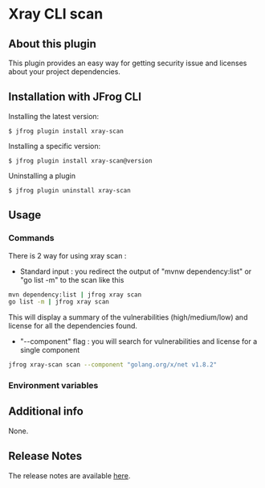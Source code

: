 # Xray CLI scan

## About this plugin
This plugin provides an easy way for getting security issue and licenses about your project dependencies.

## Installation with JFrog CLI
Installing the latest version:

`$ jfrog plugin install xray-scan`

Installing a specific version:

`$ jfrog plugin install xray-scan@version`

Uninstalling a plugin

`$ jfrog plugin uninstall xray-scan`

## Usage
### Commands
There is 2 way for using xray scan :
* Standard input : you redirect the output of "mvnw dependency:list" or "go list -m" to the scan like this
```bash
mvn dependency:list | jfrog xray scan
go list -m | jfrog xray scan
```
This will display a summary of the vulnerabilities (high/medium/low) and license for all the dependencies found.

* "--component" flag : you will search for vulnerabilities and license for a single component
```bash
jfrog xray-scan scan --component "golang.org/x/net v1.8.2"
```


### Environment variables

## Additional info
None.

## Release Notes
The release notes are available [here](RELEASE.md).
